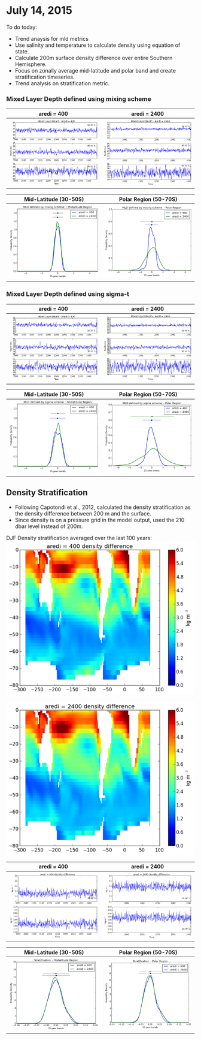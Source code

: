# July 14, 2015

To do today: 
* Trend anaysis for mld metrics
* Use salinity and temperature to calculate density using equation of 
state. 
* Calculate 200m surface density difference over entire Southern 
Hemisphere. 
* Focus on zonally average mid-latitude and polar band and create 
stratification timeseries. 
* Trend analysis on stratification metric. 

### Mixed Layer Depth defined using mixing scheme
aredi = 400    |  aredi = 2400 
:-------------------------:|:-------------------------:
![](files/cntrl_mld_400_djf_timeseries_07082015.png)  |  ![](files/cntrl_mld_2400_djf_timeseries_07082015.png)

Mid-Latitude (30-50S)     |  Polar Region (50-70S)
:-------------------------:|:-------------------------:
![](files/cntrl_mld_mixing_midlatitude_pdf_07142015.png)  |  ![](files/cntrl_mld_mixing_polar_pdf_07142015.png)

### Mixed Layer Depth defined using sigma-t
aredi = 400    |  aredi = 2400
:-------------------------:|:-------------------------:
![](files/cntrl_mld_sigma_400_djf_timeseries_07132015.png)  |  ![](files/cntrl_mld_sigma_2400_djf_timeseries_07132015.png)

Mid-Latitude (30-50S)     |  Polar Region (50-70S)
:-------------------------:|:-------------------------:
![](files/cntrl_mld_sigma_midlatitude_pdf_07142015.png)  |  ![](files/cntrl_mld_sigma_polar_pdf_07142015.png)

## Density Stratification
* Following Capotondi et al., 2012, calculated the density stratification as the density difference between 200 m and the surface. 
* Since density is on a pressure grid in the model output, used the 210 dbar level instead of 200m. 

DJF Density stratification averaged over the last 100 years: 
![](files/cntrl_density_difference_400_djf_pcolormap_07152015.png)

![](files/cntrl_density_difference_2400_djf_pcolormap_07152015.png)

aredi = 400    |  aredi = 2400
:-------------------------:|:-------------------------:
![](files/cntrl_density_diff_400_djf_timeseries_07152015.png)  |  ![](files/cntrl_density_diff_2400_djf_timeseries_07152015.png)

Mid-Latitude (30-50S)     |  Polar Region (50-70S)
:-------------------------:|:-------------------------:
![](files/cntrl_density_diff_midlatitude_pdf_07152015.png)  |  ![](files/cntrl_density_diff_polar_pdf_07152015.png)
